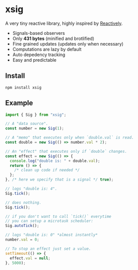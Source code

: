 # xsig

A very tiny reactive library, highly inspired by [Reactively](https://github.com/milomg/reactively).

- Signals-based observers
- Only **431 bytes** (minified and brotlified)
- Fine grained updates (updates only when necessary)
- Computations are lazy by default
- Auto depedency tracking
- Easy and predictable

## Install

```
npm install xsig
```

## Example

```js
import { Sig } from "xsig";

// A "data source".
const number = new Sig(1);

// A "memo" that executes only when `double.val` is read.
const double = new Sig(() => number.val * 2);

// An "effect" that executes only if `double` changes.
const effect = new Sig(() => {
  console.log("double is: " + double.val);
  return () => {
    /* clean up code if needed */
  };
}, /* here we specify that is a signal */ true);

// logs "double is: 4".
Sig.tick();

// does nothing.
Sig.tick();

// if you don't want to call `tick()` everytime
// you can setup a microtask scheduler:
Sig.autoTick();

// logs "double is: 0" *almost instantly*
number.val = 0;

// To stop an effect just set a value.
setTimeout(() => {
  effect.val = null;
}, 5000);
```
